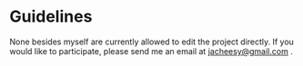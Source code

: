 # Guidelines
None besides myself are currently allowed to edit the project directly. If you would like to participate, please send me an email at jacheesy@gmail.com .
